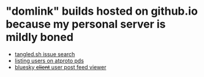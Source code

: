 # "domlink" builds hosted on github.io because my personal server is mildly boned
 - [tangled.sh issue search](./issuesearch.html)
 - [listing users on atproto pds](./pds.html)
 - [bluesky ~~client~~ user post feed viewer](./main.html)
